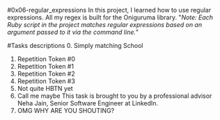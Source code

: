 #0x06-regular_expressions
In this project, I learned how to use regular expressions. All my regex is built for the Oniguruma library. "_Note: Each Ruby script in the project matches regular expressions based on an argument passed to it via the command line._"

#Tasks descriptions
0. Simply matching School
1. Repetition Token #0
2. Repetition Token #1
3. Repetition Token #2
4. Repetition Token #3
5. Not quite HBTN yet
6. Call me maybe
This task is brought to you by a professional advisor Neha Jain, Senior Software Engineer at LinkedIn.
7. OMG WHY ARE YOU SHOUTING?
